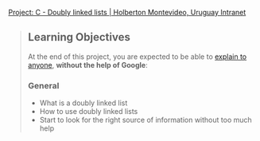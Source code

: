[Project: C - Doubly linked lists | Holberton Montevideo, Uruguay Intranet](https://intranet.hbtn.io/projects/2176)

> ## Learning Objectives
> 
> At the end of this project, you are expected to be able to [explain to anyone](https://intranet.hbtn.io/rltoken/e8Zsk4cGDpToUN3-Sp9n1Q "explain to anyone"), **without the help of Google**:
> 
> ### General
> 
> -   What is a doubly linked list
> -   How to use doubly linked lists
> -   Start to look for the right source of information without too much help
